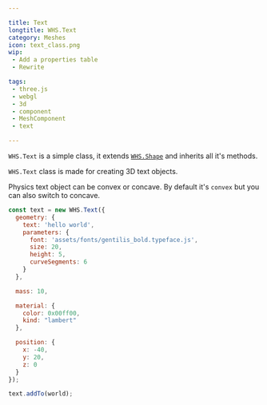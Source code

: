```yaml
---

title: Text
longtitle: WHS.Text
category: Meshes
icon: text_class.png
wip: 
 - Add a properties table
 - Rewrite

tags:
 - three.js
 - webgl
 - 3d
 - component
 - MeshComponent
 - text

---
```


`WHS.Text` is a simple class, it extends <a href="#shape">`WHS.Shape`</a> and inherits all it's methods.

`WHS.Text` class is made for creating 3D text objects.

Physics text object can be convex or concave. By default it's `convex` but you can also switch to concave.

```javascript
const text = new WHS.Text({
  geometry: {
    text: 'hello world',
    parameters: {
      font: 'assets/fonts/gentilis_bold.typeface.js',
      size: 20,
      height: 5,
      curveSegments: 6
    }
  },

  mass: 10,

  material: {
    color: 0x00ff00,
    kind: "lambert"
  },

  position: {
    x: -40,
    y: 20,
    z: 0
  }
});

text.addTo(world);
```
